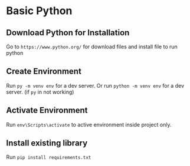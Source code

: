 # Basic Python

## Download Python for Installation
Go to `https://www.python.org/` for download files and install file to run python

## Create Environment

Run `py -m venv env` for a dev server.
Or run `python -m venv env` for a dev server. (if `py` in not working)

## Activate Environment

Run `env\Scripts\activate` to active environment inside project only.

## Install existing library

Run `pip install requirements.txt`
